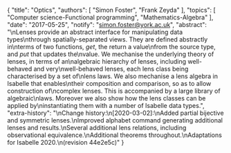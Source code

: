 {
    "title": "Optics",
    "authors": [
        "Simon Foster",
        "Frank Zeyda"
    ],
    "topics": [
        "Computer science-Functional programming",
        "Mathematics-Algebra"
    ],
    "date": "2017-05-25",
    "notify": "simon.foster@york.ac.uk",
    "abstract": "\nLenses provide an abstract interface for manipulating data types\nthrough spatially-separated views. They are defined abstractly in\nterms of two functions, <em>get</em>, the return a value\nfrom the source type, and <em>put</em> that updates the\nvalue. We mechanise the underlying theory of lenses, in terms of an\nalgebraic hierarchy of lenses, including well-behaved and very\nwell-behaved lenses, each lens class being characterised by a set of\nlens laws. We also mechanise a lens algebra in Isabelle that enables\ntheir composition and comparison, so as to allow construction of\ncomplex lenses. This is accompanied by a large library of algebraic\nlaws. Moreover we also show how the lens classes can be applied by\ninstantiating them with a number of Isabelle data types.",
    "extra-history": "\nChange history:\n[2020-03-02]:\nAdded partial bijective and symmetric lenses.\nImproved alphabet command generating additional lenses and results.\nSeveral additional lens relations, including observational equivalence.\nAdditional theorems throughout.\nAdaptations for Isabelle 2020.\n(revision 44e2e5c)"
}